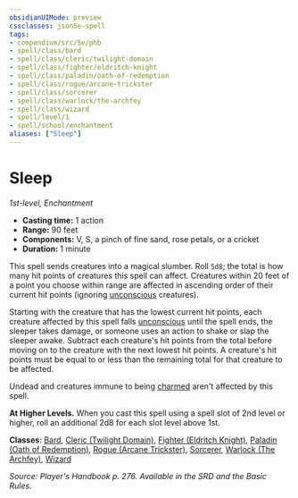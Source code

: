 ```yaml
---
obsidianUIMode: preview
cssclasses: json5e-spell
tags:
- compendium/src/5e/phb
- spell/class/bard
- spell/class/cleric/twilight-domain
- spell/class/fighter/eldritch-knight
- spell/class/paladin/oath-of-redemption
- spell/class/rogue/arcane-trickster
- spell/class/sorcerer
- spell/class/warlock/the-archfey
- spell/class/wizard
- spell/level/1
- spell/school/enchantment
aliases: ["Sleep"]
---
```

# Sleep
*1st-level, Enchantment*  

- **Casting time:** 1 action
- **Range:** 90 feet
- **Components:** V, S, a pinch of fine sand, rose petals, or a cricket
- **Duration:** 1 minute

This spell sends creatures into a magical slumber. Roll `5d8`; the total is how many hit points of creatures this spell can affect. Creatures within 20 feet of a point you choose within range are affected in ascending order of their current hit points (ignoring [unconscious](_conditions.md#unconscious) creatures).

Starting with the creature that has the lowest current hit points, each creature affected by this spell falls [unconscious](_conditions.md#unconscious) until the spell ends, the sleeper takes damage, or someone uses an action to shake or slap the sleeper awake. Subtract each creature's hit points from the total before moving on to the creature with the next lowest hit points. A creature's hit points must be equal to or less than the remaining total for that creature to be affected.

Undead and creatures immune to being [charmed](_conditions.md#charmed) aren't affected by this spell.

**At Higher Levels.** When you cast this spell using a spell slot of 2nd level or higher, roll an additional 2d8 for each slot level above 1st.

**Classes**: [Bard](bard.md), [Cleric (Twilight Domain)](cleric-twilight-domain-tce.md), [Fighter (Eldritch Knight)](fighter-eldritch-knight.md), [Paladin (Oath of Redemption)](paladin-oath-of-redemption-xge.md), [Rogue (Arcane Trickster)](rogue-arcane-trickster.md), [Sorcerer](sorcerer.md), [Warlock (The Archfey)](warlock-the-archfey.md), [Wizard](wizard.md)

*Source: Player's Handbook p. 276. Available in the SRD and the Basic Rules.*